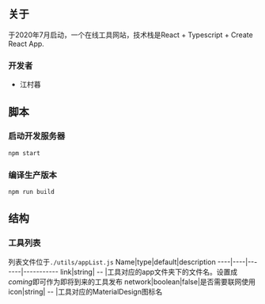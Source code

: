 ## 关于

于2020年7月启动，一个在线工具网站，技术栈是React + Typescript + Create React App.

### 开发者

+ 江村暮


## 脚本

### 启动开发服务器

```sh
npm start
```

### 编译生产版本

```sh
npm run build
```

## 结构

### 工具列表

列表文件位于`./utils/appList.js`
Name|type|default|description
----|----|-------|-----------
link|string| -- |工具对应的app文件夹下的文件名。设置成*coming*即可作为即将到来的工具发布
network|boolean|false|是否需要联网使用
icon|string| -- |工具对应的MaterialDesign图标名
